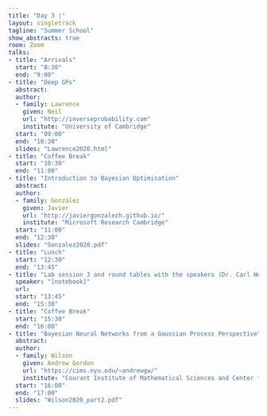 ```yaml
---
title: "Day 3 |"
layout: singletrack
tagline: "Summer School"
show_abstracts: true
room: Zoom
talks:
- title: "Arrivals"
  start: "8:30"
  end: "9:00"
- title: "Deep GPs"
  abstract:
  author:
  - family: Lawrence
    given: Neil
    url: "http://inverseprobability.com"
    institute: "University of Cambridge"
  start: "09:00"
  end: "10:30"
  slides: "Lawrence2020.html"
- title: "Coffee Break"
  start: "10:30"
  end: "11:00"
- title: "Introduction to Bayesian Optimisation"
  abstract:
  author:
  - family: González
    given: Javier
    url: "http://javiergonzalezh.github.io/"
    institute: "Microsoft Research Cambridge"
  start: "11:00"
  end: "12:30"
  slides: "Gonzalez2020.pdf"
- title: "Lunch"
  start: "12:30"
  end: "13:45"
- title: "Lab session 3 and round tables with the speakers (Dr. Carl Henrik Ek and Dr. Javier González)"
  speaker: "[notebook]"
  url:
  start: "13:45"
  end: "15:30"
- title: "Coffee Break"
  start: "15:30"
  end: "16:00"
- title: "Bayesian Neural Networks from a Gaussian Process Perspective"
  abstract:
  author:
  - family: Wilson
    given: Andrew Gordon
    url: "https://cims.nyu.edu/~andrewgw/"
    institute: "Courant Institute of Mathematical Sciences and Center for Data Science, New York University"
  start: "16:00"
  end: "17:00"
  slides: "Wilson2020_part2.pdf"
---
```


